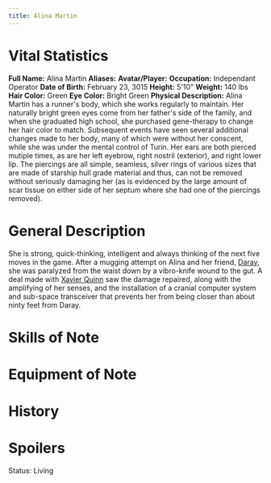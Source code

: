 ```yaml
---
title: Alina Martin
---
```


# Vital Statistics

**Full Name:** Alina Martin
**Aliases:**
**Avatar/Player:**
**Occupation:** Independant Operator
**Date of Birth:** February 23, 3015
**Height:** 5'10"
**Weight:** 140 lbs
**Hair Color:** Green
**Eye Color:** Bright Green
**Physical Description:** Alina Martin has a runner's body, which she
works regularly to maintain. Her naturally bright green eyes come from
her father's side of the family, and when she graduated high school, she
purchased gene-therapy to change her hair color to match. Subsequent
events have seen several additional changes made to her body, many of
which were without her conscent, while she was under the mental control
of Turin. Her ears are both pierced mutiple times, as are her left
eyebrow, right nostril (exterior), and right lower lip. The piercings
are all simple, seamless, silver rings of various sizes that are made of
starship hull grade material and thus, can not be removed without
seriously damaging her (as is evidenced by the large amount of scar
tissue on either side of her septum where she had one of the piercings
removed).

# General Description

She is strong, quick-thinking, intelligent and always thinking of the
next five moves in the game. After a mugging attempt on Alina and her
friend, [Daray](Daray_\(Dare\)_Bowen "wikilink"), she was paralyzed from
the waist down by a vibro-knife wound to the gut. A deal made with
[Xavier Quinn](Xavier_Quinn "wikilink") saw the damage repaired, along
with the amplifying of her senses, and the installation of a cranial
computer system and sub-space transceiver that prevents her from being
closer than about ninty feet from Daray.

# Skills of Note

# Equipment of Note

# History

# Spoilers

<spoiler text="Status">Status: Living</spoiler>
